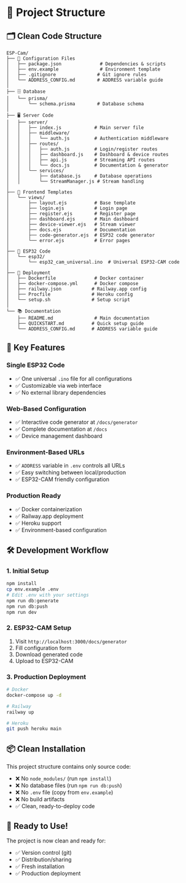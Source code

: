 # 📁 Project Structure

## 🗂️ Clean Code Structure

```
ESP-Cam/
├── 📄 Configuration Files
│   ├── package.json              # Dependencies & scripts
│   ├── env.example               # Environment template
│   ├── .gitignore               # Git ignore rules
│   └── ADDRESS_CONFIG.md        # ADDRESS variable guide
│
├── 🗄️ Database
│   └── prisma/
│       └── schema.prisma        # Database schema
│
├── 🖥️ Server Code
│   ├── server/
│   │   ├── index.js            # Main server file
│   │   ├── middleware/
│   │   │   └── auth.js         # Authentication middleware
│   │   ├── routes/
│   │   │   ├── auth.js         # Login/register routes
│   │   │   ├── dashboard.js    # Dashboard & device routes
│   │   │   ├── api.js          # Streaming API routes
│   │   │   └── docs.js         # Documentation & generator
│   │   └── services/
│   │       ├── database.js     # Database operations
│   │       └── StreamManager.js # Stream handling
│
├── 🎨 Frontend Templates
│   └── views/
│       ├── layout.ejs          # Base template
│       ├── login.ejs           # Login page
│       ├── register.ejs        # Register page
│       ├── dashboard.ejs       # Main dashboard
│       ├── device-viewer.ejs   # Stream viewer
│       ├── docs.ejs            # Documentation
│       ├── code-generator.ejs  # ESP32 code generator
│       └── error.ejs           # Error pages
│
├── 🔧 ESP32 Code
│   └── esp32/
│       └── esp32_cam_universal.ino  # Universal ESP32-CAM code
│
├── 🚀 Deployment
│   ├── Dockerfile              # Docker container
│   ├── docker-compose.yml      # Docker compose
│   ├── railway.json           # Railway.app config
│   ├── Procfile               # Heroku config
│   └── setup.sh               # Setup script
│
└── 📚 Documentation
    ├── README.md               # Main documentation
    ├── QUICKSTART.md          # Quick setup guide
    └── ADDRESS_CONFIG.md      # ADDRESS variable guide
```

## 🎯 Key Features

### **Single ESP32 Code**
- ✅ One universal `.ino` file for all configurations
- ✅ Customizable via web interface
- ✅ No external library dependencies

### **Web-Based Configuration**
- ✅ Interactive code generator at `/docs/generator`
- ✅ Complete documentation at `/docs`
- ✅ Device management dashboard

### **Environment-Based URLs**
- ✅ `ADDRESS` variable in `.env` controls all URLs
- ✅ Easy switching between local/production
- ✅ ESP32-CAM friendly configuration

### **Production Ready**
- ✅ Docker containerization
- ✅ Railway.app deployment
- ✅ Heroku support
- ✅ Environment-based configuration

## 🛠️ Development Workflow

### **1. Initial Setup**
```bash
npm install
cp env.example .env
# Edit .env with your settings
npm run db:generate
npm run db:push
npm run dev
```

### **2. ESP32-CAM Setup**
1. Visit `http://localhost:3000/docs/generator`
2. Fill configuration form
3. Download generated code
4. Upload to ESP32-CAM

### **3. Production Deployment**
```bash
# Docker
docker-compose up -d

# Railway
railway up

# Heroku
git push heroku main
```

## 📦 Clean Installation

This project structure contains only source code:
- ❌ No `node_modules/` (run `npm install`)
- ❌ No database files (run `npm run db:push`)
- ❌ No `.env` file (copy from `env.example`)
- ❌ No build artifacts
- ✅ Clean, ready-to-deploy code

## 🎉 Ready to Use!

The project is now clean and ready for:
- ✅ Version control (git)
- ✅ Distribution/sharing
- ✅ Fresh installation
- ✅ Production deployment
